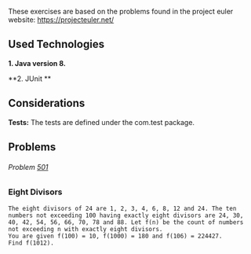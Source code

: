 These exercises are based on the problems found in the project euler website: https://projecteuler.net/

## Used Technologies

**1. Java version 8.**

**2. JUnit **

## Considerations

**Tests:** The tests are defined under the com.test package.

## Problems

###### Problem [501](https://projecteuler.net/problem=501) 

### Eight Divisors
```
The eight divisors of 24 are 1, 2, 3, 4, 6, 8, 12 and 24. The ten numbers not exceeding 100 having exactly eight divisors are 24, 30, 40, 42, 54, 56, 66, 70, 78 and 88. Let f(n) be the count of numbers not exceeding n with exactly eight divisors.
You are given f(100) = 10, f(1000) = 180 and f(106) = 224427.
Find f(1012).
```  